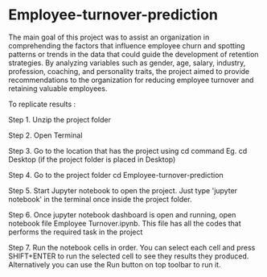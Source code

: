 # Employee-turnover-prediction

The main goal of this project was to assist an organization in comprehending the factors that influence employee churn and spotting patterns or trends in the data that could guide the development of retention strategies. By analyzing variables such as gender, age, salary, industry, profession, coaching, and personality traits, the project aimed to provide recommendations to the organization for reducing employee turnover and retaining valuable employees.


To replicate results :

Step 1. Unzip the project folder

Step 2. Open Terminal

Step 3. Go to the location that has the project using cd command Eg. cd Desktop (if the project folder is placed in Desktop)

Step 4. Go to the project folder cd Employee-turnover-prediction

Step 5. Start Jupyter notebook to open the project. Just type 'jupyter notebook' in the terminal once inside the project folder.

Step 6. Once jupyter notebook dashboard is open and running, open notebook file Employee Turnover.ipynb. This file has all the codes that performs the required task in the project

Step 7. Run the notebook cells in order. You can select each cell and press SHIFT+ENTER to run the selected cell to see they results they produced. Alternatively you can use the Run button on top toolbar to run it.

